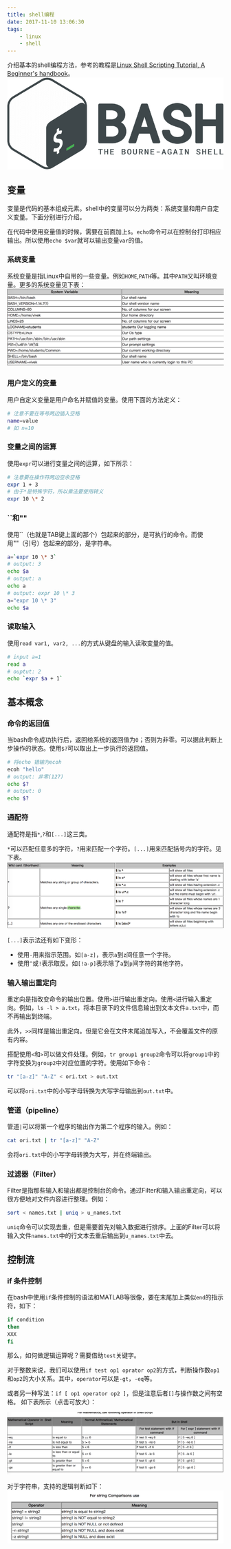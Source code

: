 ```yaml
---
title: shell编程
date: 2017-11-10 13:06:30
tags:
    - linux
    - shell
---
```

介绍基本的shell编程方法，参考的教程是[Linux Shell Scripting Tutorial, A Beginner's handbook](http://www.freeos.com/guides/lsst/)。
![Bash Logo](/img/shell-programming-bash-logo.png)
<!-- more -->

## 变量

变量是代码的基本组成元素。shell中的变量可以分为两类：系统变量和用户自定义变量。下面分别进行介绍。

在代码中使用变量值的时候，需要在前面加上`$`。`echo`命令可以在控制台打印相应输出。所以使用`echo $var`就可以输出变量`var`的值。

### 系统变量

系统变量是指Linux中自带的一些变量。例如`HOME`,`PATH`等。其中`PATH`又叫环境变量。更多的系统变量见下表：
![系统变量列表](/img/shell-programming-system-variables.jpg)

### 用户定义的变量

用户自定义变量是用户命名并赋值的变量。使用下面的方法定义：

``` bash
# 注意不要在等号两边插入空格
name=value
# 如 n=10
```

### 变量之间的运算

使用`expr`可以进行变量之间的运算，如下所示：

``` bash
# 注意要在操作符两边空余空格
expr 1 + 3
# 由于*是特殊字符，所以乘法要使用转义
expr 10 \* 2
```

### \`\`和""

使用\`\`（也就是TAB键上面的那个）包起来的部分，是可执行的命令。而使用""（引号）包起来的部分，是字符串。

``` bash
a=`expr 10 \* 3`
# output: 3
echo $a
# output: a
echo a
# output: expr 10 \* 3
a="expr 10 \* 3"
echo $a
```

### 读取输入

使用`read var1, var2, ...`的方式从键盘的输入读取变量的值。

``` bash
# input a=1
read a
# ouptut: 2
echo `expr $a + 1`
```

## 基本概念

### 命令的返回值

当bash命令成功执行后，返回给系统的返回值为`0`；否则为非零。可以据此判断上步操作的状态。使用`$?`可以取出上一步执行的返回值。

``` bash
# 将echo 错输为ecoh
ecoh "hello"
# output: 非零(127)
echo $?
# output: 0
echo $?
```

### 通配符

通配符是指`*`,`?`和`[...]`这三类。

`*`可以匹配任意多的字符，`?`用来匹配一个字符。`[...]`用来匹配括号内的字符。见下表。
![通配符](/img/shell-programming-wild-cards.jpg)

`[...]`表示法还有如下变形：

- 使用`-`用来指示范围。如`[a-z]`，表示`a`到`z`间任意一个字符。
- 使用`^`或`!`表示取反。如`[!a-p]`表示除了`a`到`p`间字符的其他字符。

### 输入输出重定向

重定向是指改变命令的输出位置。使用`>`进行输出重定向。使用`<`进行输入重定向。例如，`ls -l > a.txt`，将本目录下的文件信息输出到文本文件`a.txt`中，而不再输出到终端。

此外，`>>`同样是输出重定向。但是它会在文件末尾追加写入，不会覆盖文件的原有内容。

搭配使用`<`和`>`可以做文件处理。例如，`tr group1 group2`命令可以将`group1`中的字符变换为`group2`中对应位置的字符。使用如下命令：

``` bash
tr "[a-z]" "A-Z" < ori.txt > out.txt
```

可以将`ori.txt`中的小写字母转换为大写字母输出到`out.txt`中。

### 管道（pipeline）

管道`|`可以将第一个程序的输出作为第二个程序的输入。例如：

``` bash
cat ori.txt | tr "[a-z]" "A-Z"
```

会将`ori.txt`中的小写字母转换为大写，并在终端输出。

### 过滤器（Filter）

Filter是指那些输入和输出都是控制台的命令。通过Filter和输入输出重定向，可以很方便地对文件内容进行整理。例如：

``` bash
sort < names.txt | uniq > u_names.txt
```

`uniq`命令可以实现去重，但是需要首先对输入数据进行排序。上面的Filter可以将输入文件`names.txt`中的行文本去重后输出到`u_names.txt`中去。

## 控制流

### if 条件控制

在bash中使用`if`条件控制的语法和MATLAB等很像，要在末尾加上类似`end`的指示符，如下：

``` bash
if condition
then 
XXX
fi
```

那么，如何做逻辑运算呢？需要借助`test`关键字。

对于整数来说，我们可以使用`if test op1 oprator op2`的方式，判断操作数`op1`和`op2`的大小关系。其中，`operator`可以是`-gt`，`-eq`等。

或者另一种写法：`if [ op1 operator op2 ]`，但是注意后者`[]`与操作数之间有空格。
如下表所示（点击可放大）：

![比较整数的逻辑运算](/img/shell-programming-if-operators.jpg)

对于字符串，支持的逻辑判断如下：
![比较字符串的逻辑运算](/img/bash-programming-comparing-string.jpg)

